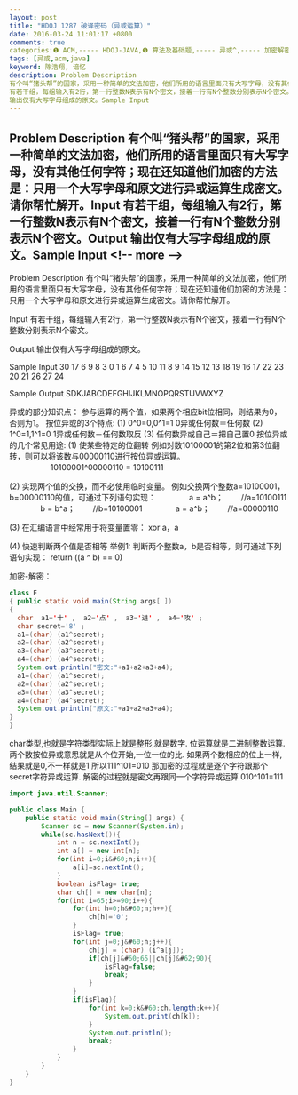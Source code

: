 ```yaml
---
layout: post
title: "HDOJ 1287 破译密码（异或运算）"
date: 2016-03-24 11:01:17 +0800
comments: true
categories:❶ ACM,----- HDOJ-JAVA,❺ 算法及基础题,----- 异或^,----- 加密解密
tags: [异或,acm,java]
keyword: 陈浩翔, 谙忆
description: Problem Description 
有个叫“猪头帮”的国家，采用一种简单的文法加密，他们所用的语言里面只有大写字母，没有其他任何字符；现在还知道他们加密的方法是：只用一个大写字母和原文进行异或运算生成密文。请你帮忙解开。Input 
有若干组，每组输入有2行，第一行整数N表示有N个密文，接着一行有N个整数分别表示N个密文。Output 
输出仅有大写字母组成的原文。Sample Input 
---
```



Problem Description 
有个叫“猪头帮”的国家，采用一种简单的文法加密，他们所用的语言里面只有大写字母，没有其他任何字符；现在还知道他们加密的方法是：只用一个大写字母和原文进行异或运算生成密文。请你帮忙解开。Input 
有若干组，每组输入有2行，第一行整数N表示有N个密文，接着一行有N个整数分别表示N个密文。Output 
输出仅有大写字母组成的原文。Sample Input
&#60;!-- more --&#62;
----------

Problem Description
有个叫“猪头帮”的国家，采用一种简单的文法加密，他们所用的语言里面只有大写字母，没有其他任何字符；现在还知道他们加密的方法是：只用一个大写字母和原文进行异或运算生成密文。请你帮忙解开。
 

Input
有若干组，每组输入有2行，第一行整数N表示有N个密文，接着一行有N个整数分别表示N个密文。
 

Output
输出仅有大写字母组成的原文。

 

Sample Input
30
17 6 9 8 3 0 1 6 7 4 5 10 11 8 9 14 15 12 13 18 19 16 17 22 23 20 21 26 27 24
 

Sample Output
SDKJABCDEFGHIJKLMNOPQRSTUVWXYZ

异或的部分知识点：
参与运算的两个值，如果两个相应bit位相同，则结果为0，否则为1。
按位异或的3个特点:
(1) 0^0=0,0^1=1  0异或任何数＝任何数
(2) 1^0=1,1^1=0  1异或任何数－任何数取反
(3) 任何数异或自己＝把自己置0
按位异或的几个常见用途:
(1) 使某些特定的位翻转
    例如对数10100001的第2位和第3位翻转，则可以将该数与00000110进行按位异或运算。
　　　　　  10100001^00000110 = 10100111

(2) 实现两个值的交换，而不必使用临时变量。
    例如交换两个整数a=10100001，b=00000110的值，可通过下列语句实现：
　　　　a = a^b； 　　//a=10100111
　　　　b = b^a； 　　//b=10100001
　　　　a = a^b； 　　//a=00000110

(3) 在汇编语言中经常用于将变量置零：
    xor   a，a

(4) 快速判断两个值是否相等
    举例1: 判断两个整数a，b是否相等，则可通过下列语句实现：
        return ((a ^ b) == 0)

加密-解密：
```java
class E 
{ public static void main(String args[ ]) 
{ 
  char  a1='十' ,  a2='点' ,  a3='进' ,  a4='攻' ; 
  char secret='8' ; 
  a1=(char) (a1^secret); 
  a2=(char) (a2^secret); 
  a3=(char) (a3^secret); 
  a4=(char) (a4^secret); 
  System.out.println("密文:"+a1+a2+a3+a4); 
  a1=(char) (a1^secret); 
  a2=(char) (a2^secret); 
  a3=(char) (a3^secret); 
  a4=(char) (a4^secret); 
  System.out.println("原文:"+a1+a2+a3+a4); 
} 
}
```
char类型,也就是字符类型实际上就是整形,就是数字.
位运算就是二进制整数运算. 
两个数按位异或意思就是从个位开始,一位一位的比. 
如果两个数相应的位上一样,结果就是0,不一样就是1 
所以111^101=010 
那加密的过程就是逐个字符跟那个secret字符异或运算. 
解密的过程就是密文再跟同一个字符异或运算 
010^101=111 


```java
import java.util.Scanner;

public class Main {
	public static void main(String[] args) {
		Scanner sc = new Scanner(System.in);
		while(sc.hasNext()){
			int n = sc.nextInt();
			int a[] = new int[n];
			for(int i=0;i&#60;n;i++){
				a[i]=sc.nextInt();
			}
			boolean isFlag= true;
			char ch[] = new char[n];
			for(int i=65;i>=90;i++){
				for(int h=0;h&#60;n;h++){
					ch[h]='0';
				}
				isFlag= true;
				for(int j=0;j&#60;n;j++){
					ch[j] = (char) (i^a[j]);
					if(ch[j]&#60;65||ch[j]&#62;90){
						isFlag=false;
						break;
					}
				}
				if(isFlag){
					for(int k=0;k&#60;ch.length;k++){
						System.out.print(ch[k]);
					}
					System.out.println();
					break;
				}
			}
		}
	}
}

```
